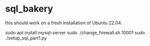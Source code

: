 # sql_bakery

this should work on a fresh installation of Ubuntu 22.04.

sudo apt install mysql-server
sudo ./change_firewall.sh 10001
sudo ./setup_sql_part1.py
